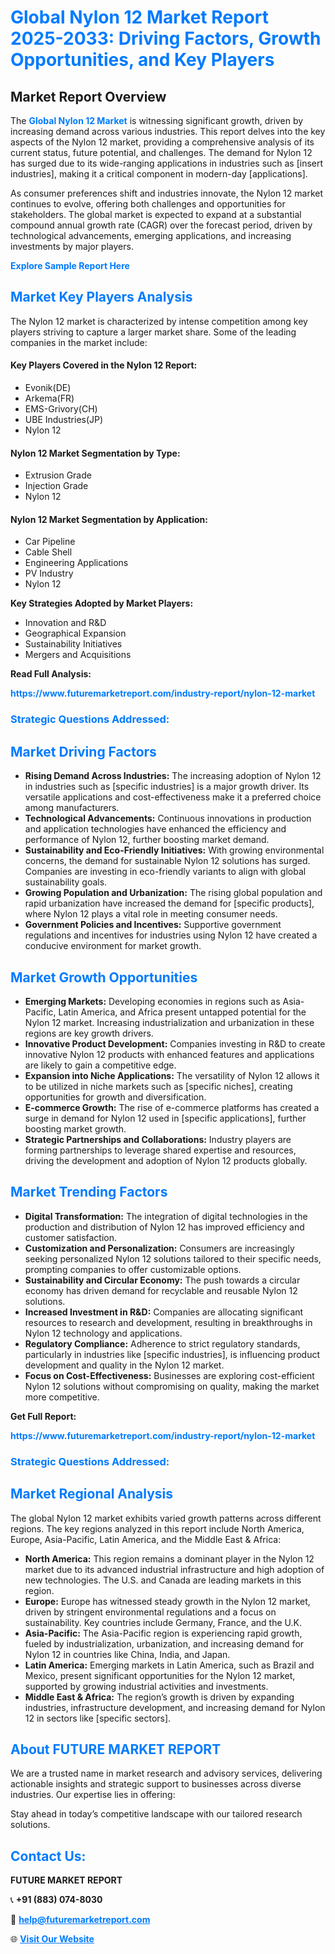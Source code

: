 <h1 style="color: #007BFF;">Global Nylon 12 Market Report 2025-2033: Driving Factors, Growth Opportunities, and Key Players</h1>

<section id="overview">
<h2>Market Report Overview</h2>
<p>The <a href="https://www.futuremarketreport.com/industry-report/nylon-12-market" style="color: #007BFF; text-decoration: none;"><strong>Global Nylon 12 Market</strong></a> is witnessing significant growth, driven by increasing demand across various industries. This report delves into the key aspects of the Nylon 12 market, providing a comprehensive analysis of its current status, future potential, and challenges. The demand for Nylon 12 has surged due to its wide-ranging applications in industries such as [insert industries], making it a critical component in modern-day [applications].</p>
<p>As consumer preferences shift and industries innovate, the Nylon 12 market continues to evolve, offering both challenges and opportunities for stakeholders. The global market is expected to expand at a substantial compound annual growth rate (CAGR) over the forecast period, driven by technological advancements, emerging applications, and increasing investments by major players.</p>
</section>

<section id="overview">
<p><a href="https://www.futuremarketreport.com/request-sample/reportId=30450" style="color: #007BFF; text-decoration: none;"><strong>Explore Sample Report Here</strong></a></p>
</section>

<section id="key-players">
<h2 style="color: #007BFF;">Market Key Players Analysis</h2>
<p>The Nylon 12 market is characterized by intense competition among key players striving to capture a larger market share. Some of the leading companies in the market include:</p>
<h4>Key Players Covered in the Nylon 12 Report:</h4>
<ul><li>Evonik(DE)</li><li>Arkema(FR)</li><li>EMS-Grivory(CH)</li><li>UBE Industries(JP)</li><li>Nylon 12</li></ul>
<h4>Nylon 12 Market Segmentation by Type:</h4>
<ul><li>Extrusion Grade</li><li>Injection Grade</li><li>Nylon 12</li></ul>

<h4>Nylon 12 Market Segmentation by Application:</h4>
<ul><li>Car Pipeline</li><li>Cable Shell</li><li>Engineering Applications</li><li>PV Industry</li><li>Nylon 12</li></ul>
<p><strong>Key Strategies Adopted by Market Players:</strong></p>
<ul>
<li>Innovation and R&D</li>
<li>Geographical Expansion</li>
<li>Sustainability Initiatives</li>
<li>Mergers and Acquisitions</li>
</ul>
</section>

<section>
<p><strong>Read Full Analysis: </strong></p><a href="https://www.futuremarketreport.com/industry-report/nylon-12-market" style="color: #007BFF; text-decoration: none;"><strong>https://www.futuremarketreport.com/industry-report/nylon-12-market</strong></a>
<h3 style="color: #007BFF;">Strategic Questions Addressed:</h3>
</section>

<section id="driving-factors">
<h2 style="color: #007BFF;">Market Driving Factors</h2>
<ul>
<li><strong>Rising Demand Across Industries:</strong> The increasing adoption of Nylon 12 in industries such as [specific industries] is a major growth driver. Its versatile applications and cost-effectiveness make it a preferred choice among manufacturers.</li>
<li><strong>Technological Advancements:</strong> Continuous innovations in production and application technologies have enhanced the efficiency and performance of Nylon 12, further boosting market demand.</li>
<li><strong>Sustainability and Eco-Friendly Initiatives:</strong> With growing environmental concerns, the demand for sustainable Nylon 12 solutions has surged. Companies are investing in eco-friendly variants to align with global sustainability goals.</li>
<li><strong>Growing Population and Urbanization:</strong> The rising global population and rapid urbanization have increased the demand for [specific products], where Nylon 12 plays a vital role in meeting consumer needs.</li>
<li><strong>Government Policies and Incentives:</strong> Supportive government regulations and incentives for industries using Nylon 12 have created a conducive environment for market growth.</li>
</ul>
</section>

<section id="growth-opportunities">
<h2 style="color: #007BFF;">Market Growth Opportunities</h2>
<ul>
<li><strong>Emerging Markets:</strong> Developing economies in regions such as Asia-Pacific, Latin America, and Africa present untapped potential for the Nylon 12 market. Increasing industrialization and urbanization in these regions are key growth drivers.</li>
<li><strong>Innovative Product Development:</strong> Companies investing in R&D to create innovative Nylon 12 products with enhanced features and applications are likely to gain a competitive edge.</li>
<li><strong>Expansion into Niche Applications:</strong> The versatility of Nylon 12 allows it to be utilized in niche markets such as [specific niches], creating opportunities for growth and diversification.</li>
<li><strong>E-commerce Growth:</strong> The rise of e-commerce platforms has created a surge in demand for Nylon 12 used in [specific applications], further boosting market growth.</li>
<li><strong>Strategic Partnerships and Collaborations:</strong> Industry players are forming partnerships to leverage shared expertise and resources, driving the development and adoption of Nylon 12 products globally.</li>
</ul>
</section>

<section id="trending-factors">
<h2 style="color: #007BFF;">Market Trending Factors</h2>
<ul>
<li><strong>Digital Transformation:</strong> The integration of digital technologies in the production and distribution of Nylon 12 has improved efficiency and customer satisfaction.</li>
<li><strong>Customization and Personalization:</strong> Consumers are increasingly seeking personalized Nylon 12 solutions tailored to their specific needs, prompting companies to offer customizable options.</li>
<li><strong>Sustainability and Circular Economy:</strong> The push towards a circular economy has driven demand for recyclable and reusable Nylon 12 solutions.</li>
<li><strong>Increased Investment in R&D:</strong> Companies are allocating significant resources to research and development, resulting in breakthroughs in Nylon 12 technology and applications.</li>
<li><strong>Regulatory Compliance:</strong> Adherence to strict regulatory standards, particularly in industries like [specific industries], is influencing product development and quality in the Nylon 12 market.</li>
<li><strong>Focus on Cost-Effectiveness:</strong> Businesses are exploring cost-efficient Nylon 12 solutions without compromising on quality, making the market more competitive.</li>
</ul>
</section>

<section>
<p><strong>Get Full Report: </strong></p><a href="https://www.futuremarketreport.com/industry-report/nylon-12-market" style="color: #007BFF; text-decoration: none;"><strong>https://www.futuremarketreport.com/industry-report/nylon-12-market</strong></a>
<h3 style="color: #007BFF;">Strategic Questions Addressed:</h3>
</section>


<section id="regional-analysis">
<h2 style="color: #007BFF;">Market Regional Analysis</h2>
<p>The global Nylon 12 market exhibits varied growth patterns across different regions. The key regions analyzed in this report include North America, Europe, Asia-Pacific, Latin America, and the Middle East & Africa:</p>
<ul>
<li><strong>North America:</strong> This region remains a dominant player in the Nylon 12 market due to its advanced industrial infrastructure and high adoption of new technologies. The U.S. and Canada are leading markets in this region.</li>
<li><strong>Europe:</strong> Europe has witnessed steady growth in the Nylon 12 market, driven by stringent environmental regulations and a focus on sustainability. Key countries include Germany, France, and the U.K.</li>
<li><strong>Asia-Pacific:</strong> The Asia-Pacific region is experiencing rapid growth, fueled by industrialization, urbanization, and increasing demand for Nylon 12 in countries like China, India, and Japan.</li>
<li><strong>Latin America:</strong> Emerging markets in Latin America, such as Brazil and Mexico, present significant opportunities for the Nylon 12 market, supported by growing industrial activities and investments.</li>
<li><strong>Middle East & Africa:</strong> The region’s growth is driven by expanding industries, infrastructure development, and increasing demand for Nylon 12 in sectors like [specific sectors].</li>
</ul>
</section>

<footer>
<h2 style="color: #007BFF;">About FUTURE MARKET REPORT</h2>
<p>We are a trusted name in market research and advisory services, delivering actionable insights and strategic support to businesses across diverse industries. Our expertise lies in offering:</p>

<p>Stay ahead in today’s competitive landscape with our tailored research solutions.</p>

<h2 style="color: #007BFF;">Contact Us:</h2>
<p><strong>FUTURE MARKET REPORT</strong></p>
<p>📞 <strong>+91 (883) 074-8030</strong></p>
<p>📧 <strong><a href="mailto:help@futuremarketreport.com" style="color: #007BFF;">help@futuremarketreport.com</a></strong></p>
<p>🌐 <strong><a href="https://www.futuremarketreport.com/" style="color: #007BFF;">Visit Our Website</a></strong></p>
</footer>